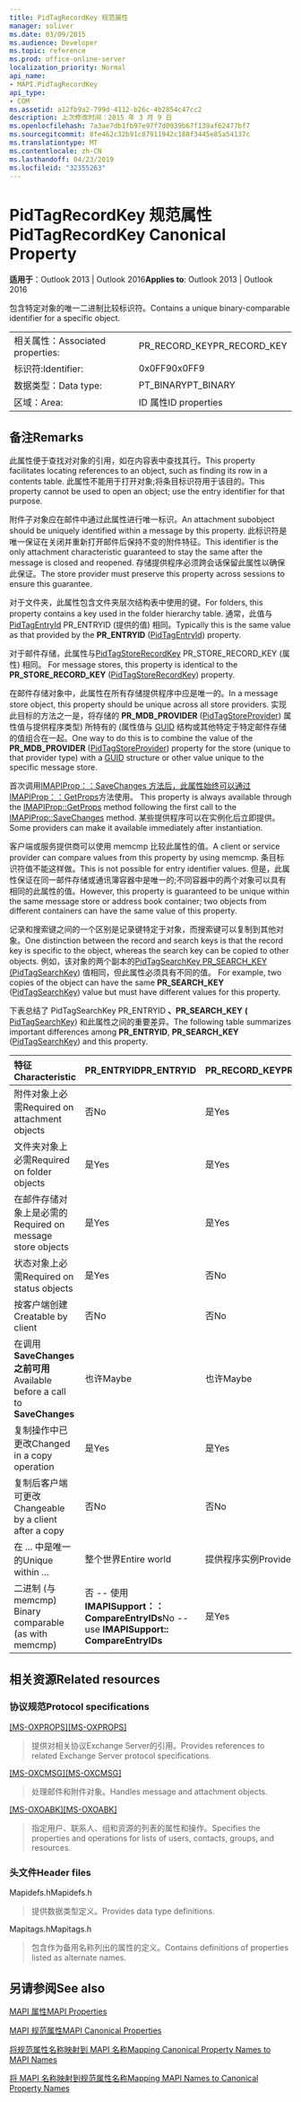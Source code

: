 ```yaml
---
title: PidTagRecordKey 规范属性
manager: soliver
ms.date: 03/09/2015
ms.audience: Developer
ms.topic: reference
ms.prod: office-online-server
localization_priority: Normal
api_name:
- MAPI.PidTagRecordKey
api_type:
- COM
ms.assetid: a12fb9a2-799d-4112-b26c-4b2854c47cc2
description: 上次修改时间：2015 年 3 月 9 日
ms.openlocfilehash: 7a3ae7db1fb97e97f7d0939b67f139af62477bf7
ms.sourcegitcommit: 8fe462c32b91c87911942c188f3445e85a54137c
ms.translationtype: MT
ms.contentlocale: zh-CN
ms.lasthandoff: 04/23/2019
ms.locfileid: "32355263"
---
```

# <a name="pidtagrecordkey-canonical-property"></a><span data-ttu-id="e9f3b-103">PidTagRecordKey 规范属性</span><span class="sxs-lookup"><span data-stu-id="e9f3b-103">PidTagRecordKey Canonical Property</span></span>

  
  
<span data-ttu-id="e9f3b-104">**适用于**：Outlook 2013 | Outlook 2016</span><span class="sxs-lookup"><span data-stu-id="e9f3b-104">**Applies to**: Outlook 2013 | Outlook 2016</span></span> 
  
<span data-ttu-id="e9f3b-105">包含特定对象的唯一二进制比较标识符。</span><span class="sxs-lookup"><span data-stu-id="e9f3b-105">Contains a unique binary-comparable identifier for a specific object.</span></span>
  
|||
|:-----|:-----|
|<span data-ttu-id="e9f3b-106">相关属性：</span><span class="sxs-lookup"><span data-stu-id="e9f3b-106">Associated properties:</span></span>  <br/> |<span data-ttu-id="e9f3b-107">PR_RECORD_KEY</span><span class="sxs-lookup"><span data-stu-id="e9f3b-107">PR_RECORD_KEY</span></span>  <br/> |
|<span data-ttu-id="e9f3b-108">标识符:</span><span class="sxs-lookup"><span data-stu-id="e9f3b-108">Identifier:</span></span>  <br/> |<span data-ttu-id="e9f3b-109">0x0FF9</span><span class="sxs-lookup"><span data-stu-id="e9f3b-109">0x0FF9</span></span>  <br/> |
|<span data-ttu-id="e9f3b-110">数据类型：</span><span class="sxs-lookup"><span data-stu-id="e9f3b-110">Data type:</span></span>  <br/> |<span data-ttu-id="e9f3b-111">PT_BINARY</span><span class="sxs-lookup"><span data-stu-id="e9f3b-111">PT_BINARY</span></span>  <br/> |
|<span data-ttu-id="e9f3b-112">区域：</span><span class="sxs-lookup"><span data-stu-id="e9f3b-112">Area:</span></span>  <br/> |<span data-ttu-id="e9f3b-113">ID 属性</span><span class="sxs-lookup"><span data-stu-id="e9f3b-113">ID properties</span></span>  <br/> |
   
## <a name="remarks"></a><span data-ttu-id="e9f3b-114">备注</span><span class="sxs-lookup"><span data-stu-id="e9f3b-114">Remarks</span></span>

<span data-ttu-id="e9f3b-115">此属性便于查找对对象的引用，如在内容表中查找其行。</span><span class="sxs-lookup"><span data-stu-id="e9f3b-115">This property facilitates locating references to an object, such as finding its row in a contents table.</span></span> <span data-ttu-id="e9f3b-116">此属性不能用于打开对象;将条目标识符用于该目的。</span><span class="sxs-lookup"><span data-stu-id="e9f3b-116">This property cannot be used to open an object; use the entry identifier for that purpose.</span></span>
  
<span data-ttu-id="e9f3b-117">附件子对象应在邮件中通过此属性进行唯一标识。</span><span class="sxs-lookup"><span data-stu-id="e9f3b-117">An attachment subobject should be uniquely identified within a message by this property.</span></span> <span data-ttu-id="e9f3b-118">此标识符是唯一保证在关闭并重新打开邮件后保持不变的附件特征。</span><span class="sxs-lookup"><span data-stu-id="e9f3b-118">This identifier is the only attachment characteristic guaranteed to stay the same after the message is closed and reopened.</span></span> <span data-ttu-id="e9f3b-119">存储提供程序必须跨会话保留此属性以确保此保证。</span><span class="sxs-lookup"><span data-stu-id="e9f3b-119">The store provider must preserve this property across sessions to ensure this guarantee.</span></span>
  
<span data-ttu-id="e9f3b-120">对于文件夹，此属性包含文件夹层次结构表中使用的键。</span><span class="sxs-lookup"><span data-stu-id="e9f3b-120">For folders, this property contains a key used in the folder hierarchy table.</span></span> <span data-ttu-id="e9f3b-121">通常，此值与[PidTagEntryId](pidtagentryid-canonical-property.md)  PR_ENTRYID (提供的值) 相同。</span><span class="sxs-lookup"><span data-stu-id="e9f3b-121">Typically this is the same value as that provided by the **PR_ENTRYID** ([PidTagEntryId](pidtagentryid-canonical-property.md)) property.</span></span>
  
<span data-ttu-id="e9f3b-122">对于邮件存储，此属性与[PidTagStoreRecordKey](pidtagstorerecordkey-canonical-property.md) PR_STORE_RECORD_KEY (属性) 相同。 </span><span class="sxs-lookup"><span data-stu-id="e9f3b-122">For message stores, this property is identical to the **PR_STORE_RECORD_KEY** ([PidTagStoreRecordKey](pidtagstorerecordkey-canonical-property.md)) property.</span></span>
  
<span data-ttu-id="e9f3b-123">在邮件存储对象中，此属性在所有存储提供程序中应是唯一的。</span><span class="sxs-lookup"><span data-stu-id="e9f3b-123">In a message store object, this property should be unique across all store providers.</span></span> <span data-ttu-id="e9f3b-124">实现此目标的方法之一是，将存储的 **PR_MDB_PROVIDER** ([PidTagStoreProvider](pidtagstoreprovider-canonical-property.md)) 属性值与提供程序类型) 所特有的 (属性值与 [GUID](guid.md) 结构或其他特定于特定邮件存储的值组合在一起。</span><span class="sxs-lookup"><span data-stu-id="e9f3b-124">One way to do this is to combine the value of the **PR_MDB_PROVIDER** ([PidTagStoreProvider](pidtagstoreprovider-canonical-property.md)) property for the store (unique to that provider type) with a [GUID](guid.md) structure or other value unique to the specific message store.</span></span> 
  
<span data-ttu-id="e9f3b-125">首次调用[IMAPIProp：：SaveChanges 方法后，此属性始终可以通过 IMAPIProp：：GetProps](imapiprop-savechanges.md)方法使用。 [](imapiprop-getprops.md)</span><span class="sxs-lookup"><span data-stu-id="e9f3b-125">This property is always available through the [IMAPIProp::GetProps](imapiprop-getprops.md) method following the first call to the [IMAPIProp::SaveChanges](imapiprop-savechanges.md) method.</span></span> <span data-ttu-id="e9f3b-126">某些提供程序可以在实例化后立即提供。</span><span class="sxs-lookup"><span data-stu-id="e9f3b-126">Some providers can make it available immediately after instantiation.</span></span> 
  
<span data-ttu-id="e9f3b-127">客户端或服务提供商可以使用 memcmp 比较此属性的值。</span><span class="sxs-lookup"><span data-stu-id="e9f3b-127">A client or service provider can compare values from this property by using memcmp.</span></span> <span data-ttu-id="e9f3b-128">条目标识符值不能这样做。</span><span class="sxs-lookup"><span data-stu-id="e9f3b-128">This is not possible for entry identifier values.</span></span> <span data-ttu-id="e9f3b-129">但是，此属性保证在同一邮件存储或通讯簿容器中是唯一的;不同容器中的两个对象可以具有相同的此属性的值。</span><span class="sxs-lookup"><span data-stu-id="e9f3b-129">However, this property is guaranteed to be unique within the same message store or address book container; two objects from different containers can have the same value of this property.</span></span>
  
<span data-ttu-id="e9f3b-130">记录和搜索键之间的一个区别是记录键特定于对象，而搜索键可以复制到其他对象。</span><span class="sxs-lookup"><span data-stu-id="e9f3b-130">One distinction between the record and search keys is that the record key is specific to the object, whereas the search key can be copied to other objects.</span></span> <span data-ttu-id="e9f3b-131">例如，该对象的两个副本的[PidTagSearchKey PR_SEARCH_KEY (PidTagSearchKey](pidtagsearchkey-canonical-property.md)) 值相同，但此属性必须具有不同的值。 </span><span class="sxs-lookup"><span data-stu-id="e9f3b-131">For example, two copies of the object can have the same **PR_SEARCH_KEY** ([PidTagSearchKey](pidtagsearchkey-canonical-property.md)) value but must have different values for this property.</span></span>
  
<span data-ttu-id="e9f3b-132">下表总结了 PidTagSearchKey PR_ENTRYID **、PR_SEARCH_KEY** **(** [PidTagSearchKey](pidtagsearchkey-canonical-property.md)) 和此属性之间的重要差异。</span><span class="sxs-lookup"><span data-stu-id="e9f3b-132">The following table summarizes important differences among **PR_ENTRYID**, **PR_SEARCH_KEY** ([PidTagSearchKey](pidtagsearchkey-canonical-property.md)) and this property.</span></span> 
  
|<span data-ttu-id="e9f3b-133">**特征**</span><span class="sxs-lookup"><span data-stu-id="e9f3b-133">**Characteristic**</span></span>|<span data-ttu-id="e9f3b-134">**PR_ENTRYID**</span><span class="sxs-lookup"><span data-stu-id="e9f3b-134">**PR_ENTRYID**</span></span>|<span data-ttu-id="e9f3b-135">**PR_RECORD_KEY**</span><span class="sxs-lookup"><span data-stu-id="e9f3b-135">**PR_RECORD_KEY**</span></span>|<span data-ttu-id="e9f3b-136">**PR_SEARCH_KEY**</span><span class="sxs-lookup"><span data-stu-id="e9f3b-136">**PR_SEARCH_KEY**</span></span>|
|:-----|:-----|:-----|:-----|
|<span data-ttu-id="e9f3b-137">附件对象上必需</span><span class="sxs-lookup"><span data-stu-id="e9f3b-137">Required on attachment objects</span></span>  <br/> |<span data-ttu-id="e9f3b-138">否</span><span class="sxs-lookup"><span data-stu-id="e9f3b-138">No</span></span>  <br/> |<span data-ttu-id="e9f3b-139">是</span><span class="sxs-lookup"><span data-stu-id="e9f3b-139">Yes</span></span>  <br/> |<span data-ttu-id="e9f3b-140">否</span><span class="sxs-lookup"><span data-stu-id="e9f3b-140">No</span></span>  <br/> |
|<span data-ttu-id="e9f3b-141">文件夹对象上必需</span><span class="sxs-lookup"><span data-stu-id="e9f3b-141">Required on folder objects</span></span>  <br/> |<span data-ttu-id="e9f3b-142">是</span><span class="sxs-lookup"><span data-stu-id="e9f3b-142">Yes</span></span>  <br/> |<span data-ttu-id="e9f3b-143">是</span><span class="sxs-lookup"><span data-stu-id="e9f3b-143">Yes</span></span>  <br/> |<span data-ttu-id="e9f3b-144">否</span><span class="sxs-lookup"><span data-stu-id="e9f3b-144">No</span></span>  <br/> |
|<span data-ttu-id="e9f3b-145">在邮件存储对象上是必需的</span><span class="sxs-lookup"><span data-stu-id="e9f3b-145">Required on message store objects</span></span>  <br/> |<span data-ttu-id="e9f3b-146">是</span><span class="sxs-lookup"><span data-stu-id="e9f3b-146">Yes</span></span>  <br/> |<span data-ttu-id="e9f3b-147">是</span><span class="sxs-lookup"><span data-stu-id="e9f3b-147">Yes</span></span>  <br/> |<span data-ttu-id="e9f3b-148">否</span><span class="sxs-lookup"><span data-stu-id="e9f3b-148">No</span></span>  <br/> |
|<span data-ttu-id="e9f3b-149">状态对象上必需</span><span class="sxs-lookup"><span data-stu-id="e9f3b-149">Required on status objects</span></span>  <br/> |<span data-ttu-id="e9f3b-150">是</span><span class="sxs-lookup"><span data-stu-id="e9f3b-150">Yes</span></span>  <br/> |<span data-ttu-id="e9f3b-151">否</span><span class="sxs-lookup"><span data-stu-id="e9f3b-151">No</span></span>  <br/> |<span data-ttu-id="e9f3b-152">否</span><span class="sxs-lookup"><span data-stu-id="e9f3b-152">No</span></span>  <br/> |
|<span data-ttu-id="e9f3b-153">按客户端创建</span><span class="sxs-lookup"><span data-stu-id="e9f3b-153">Creatable by client</span></span>  <br/> |<span data-ttu-id="e9f3b-154">否</span><span class="sxs-lookup"><span data-stu-id="e9f3b-154">No</span></span>  <br/> |<span data-ttu-id="e9f3b-155">否</span><span class="sxs-lookup"><span data-stu-id="e9f3b-155">No</span></span>  <br/> |<span data-ttu-id="e9f3b-156">是</span><span class="sxs-lookup"><span data-stu-id="e9f3b-156">Yes</span></span>  <br/> |
|<span data-ttu-id="e9f3b-157">在调用 **SaveChanges 之前可用**</span><span class="sxs-lookup"><span data-stu-id="e9f3b-157">Available before a call to **SaveChanges**</span></span> <br/> |<span data-ttu-id="e9f3b-158">也许</span><span class="sxs-lookup"><span data-stu-id="e9f3b-158">Maybe</span></span>  <br/> |<span data-ttu-id="e9f3b-159">也许</span><span class="sxs-lookup"><span data-stu-id="e9f3b-159">Maybe</span></span>  <br/> |<span data-ttu-id="e9f3b-160">消息是其他可能</span><span class="sxs-lookup"><span data-stu-id="e9f3b-160">Messages Yes Others Maybe</span></span>  <br/> |
|<span data-ttu-id="e9f3b-161">复制操作中已更改</span><span class="sxs-lookup"><span data-stu-id="e9f3b-161">Changed in a copy operation</span></span>  <br/> |<span data-ttu-id="e9f3b-162">是</span><span class="sxs-lookup"><span data-stu-id="e9f3b-162">Yes</span></span>  <br/> |<span data-ttu-id="e9f3b-163">是</span><span class="sxs-lookup"><span data-stu-id="e9f3b-163">Yes</span></span>  <br/> |<span data-ttu-id="e9f3b-164">否</span><span class="sxs-lookup"><span data-stu-id="e9f3b-164">No</span></span>  <br/> |
|<span data-ttu-id="e9f3b-165">复制后客户端可更改</span><span class="sxs-lookup"><span data-stu-id="e9f3b-165">Changeable by a client after a copy</span></span>  <br/> |<span data-ttu-id="e9f3b-166">否</span><span class="sxs-lookup"><span data-stu-id="e9f3b-166">No</span></span>  <br/> |<span data-ttu-id="e9f3b-167">否</span><span class="sxs-lookup"><span data-stu-id="e9f3b-167">No</span></span>  <br/> |<span data-ttu-id="e9f3b-168">是</span><span class="sxs-lookup"><span data-stu-id="e9f3b-168">Yes</span></span>  <br/> |
|<span data-ttu-id="e9f3b-169">在 ... 中是唯一的</span><span class="sxs-lookup"><span data-stu-id="e9f3b-169">Unique within ...</span></span>  <br/> |<span data-ttu-id="e9f3b-170">整个世界</span><span class="sxs-lookup"><span data-stu-id="e9f3b-170">Entire world</span></span>  <br/> |<span data-ttu-id="e9f3b-171">提供程序实例</span><span class="sxs-lookup"><span data-stu-id="e9f3b-171">Provider instance</span></span>  <br/> |<span data-ttu-id="e9f3b-172">整个世界</span><span class="sxs-lookup"><span data-stu-id="e9f3b-172">Entire world</span></span>  <br/> |
|<span data-ttu-id="e9f3b-173">二进制 (与 memcmp) </span><span class="sxs-lookup"><span data-stu-id="e9f3b-173">Binary comparable (as with memcmp)</span></span>  <br/> |<span data-ttu-id="e9f3b-174">否 -- 使用 **IMAPISupport：： CompareEntryIDs**</span><span class="sxs-lookup"><span data-stu-id="e9f3b-174">No -- use **IMAPISupport:: CompareEntryIDs**</span></span> <br/> |<span data-ttu-id="e9f3b-175">是</span><span class="sxs-lookup"><span data-stu-id="e9f3b-175">Yes</span></span>  <br/> |<span data-ttu-id="e9f3b-176">是</span><span class="sxs-lookup"><span data-stu-id="e9f3b-176">Yes</span></span>  <br/> |
   
## <a name="related-resources"></a><span data-ttu-id="e9f3b-177">相关资源</span><span class="sxs-lookup"><span data-stu-id="e9f3b-177">Related resources</span></span>

### <a name="protocol-specifications"></a><span data-ttu-id="e9f3b-178">协议规范</span><span class="sxs-lookup"><span data-stu-id="e9f3b-178">Protocol specifications</span></span>

<span data-ttu-id="e9f3b-179">[[MS-OXPROPS]](https://msdn.microsoft.com/library/f6ab1613-aefe-447d-a49c-18217230b148%28Office.15%29.aspx)</span><span class="sxs-lookup"><span data-stu-id="e9f3b-179">[[MS-OXPROPS]](https://msdn.microsoft.com/library/f6ab1613-aefe-447d-a49c-18217230b148%28Office.15%29.aspx)</span></span>
  
> <span data-ttu-id="e9f3b-180">提供对相关协议Exchange Server的引用。</span><span class="sxs-lookup"><span data-stu-id="e9f3b-180">Provides references to related Exchange Server protocol specifications.</span></span>
    
<span data-ttu-id="e9f3b-181">[[MS-OXCMSG]](https://msdn.microsoft.com/library/7fd7ec40-deec-4c06-9493-1bc06b349682%28Office.15%29.aspx)</span><span class="sxs-lookup"><span data-stu-id="e9f3b-181">[[MS-OXCMSG]](https://msdn.microsoft.com/library/7fd7ec40-deec-4c06-9493-1bc06b349682%28Office.15%29.aspx)</span></span>
  
> <span data-ttu-id="e9f3b-182">处理邮件和附件对象。</span><span class="sxs-lookup"><span data-stu-id="e9f3b-182">Handles message and attachment objects.</span></span>
    
<span data-ttu-id="e9f3b-183">[[MS-OXOABK]](https://msdn.microsoft.com/library/f4cf9b4c-9232-4506-9e71-2270de217614%28Office.15%29.aspx)</span><span class="sxs-lookup"><span data-stu-id="e9f3b-183">[[MS-OXOABK]](https://msdn.microsoft.com/library/f4cf9b4c-9232-4506-9e71-2270de217614%28Office.15%29.aspx)</span></span>
  
> <span data-ttu-id="e9f3b-184">指定用户、联系人、组和资源的列表的属性和操作。</span><span class="sxs-lookup"><span data-stu-id="e9f3b-184">Specifies the properties and operations for lists of users, contacts, groups, and resources.</span></span>
    
### <a name="header-files"></a><span data-ttu-id="e9f3b-185">头文件</span><span class="sxs-lookup"><span data-stu-id="e9f3b-185">Header files</span></span>

<span data-ttu-id="e9f3b-186">Mapidefs.h</span><span class="sxs-lookup"><span data-stu-id="e9f3b-186">Mapidefs.h</span></span>
  
> <span data-ttu-id="e9f3b-187">提供数据类型定义。</span><span class="sxs-lookup"><span data-stu-id="e9f3b-187">Provides data type definitions.</span></span>
    
<span data-ttu-id="e9f3b-188">Mapitags.h</span><span class="sxs-lookup"><span data-stu-id="e9f3b-188">Mapitags.h</span></span>
  
> <span data-ttu-id="e9f3b-189">包含作为备用名称列出的属性的定义。</span><span class="sxs-lookup"><span data-stu-id="e9f3b-189">Contains definitions of properties listed as alternate names.</span></span>
    
## <a name="see-also"></a><span data-ttu-id="e9f3b-190">另请参阅</span><span class="sxs-lookup"><span data-stu-id="e9f3b-190">See also</span></span>



[<span data-ttu-id="e9f3b-191">MAPI 属性</span><span class="sxs-lookup"><span data-stu-id="e9f3b-191">MAPI Properties</span></span>](mapi-properties.md)
  
[<span data-ttu-id="e9f3b-192">MAPI 规范属性</span><span class="sxs-lookup"><span data-stu-id="e9f3b-192">MAPI Canonical Properties</span></span>](mapi-canonical-properties.md)
  
[<span data-ttu-id="e9f3b-193">将规范属性名称映射到 MAPI 名称</span><span class="sxs-lookup"><span data-stu-id="e9f3b-193">Mapping Canonical Property Names to MAPI Names</span></span>](mapping-canonical-property-names-to-mapi-names.md)
  
[<span data-ttu-id="e9f3b-194">将 MAPI 名称映射到规范属性名称</span><span class="sxs-lookup"><span data-stu-id="e9f3b-194">Mapping MAPI Names to Canonical Property Names</span></span>](mapping-mapi-names-to-canonical-property-names.md)

